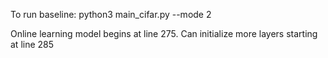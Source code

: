 To run baseline: python3 main_cifar.py --mode 2

Online learning model begins at line 275. Can initialize more layers starting at line 285
